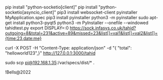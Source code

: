 pip install "python-socketio[client]"
pip install "python-socketio[asyncio_client]"
pip3 install websocket-client
pyinstaller MyApplication.spec
pip3 install  pyinstaller 
python3 -m pyinstaller 
sudo apt-get install python3-pyqt5
python3 -m PyInstaller --onefile --windowed tahidtest.py 
export DISPLAY=:0
https://sock.infasys.co.uk/tahid?outgoing=8&total=231&active=89&missed=23&list[]=val1&list[]=val2&list[]={time:23,date:me}


curl -X POST -H "Content-Type: application/json" -d "{ \"total\": \"helloworld123\",}" http://127.0.0.1:3000/tahid



sudo scp pi@192.168.1.35:/var/specs/dist/*  .

!Bells@2022